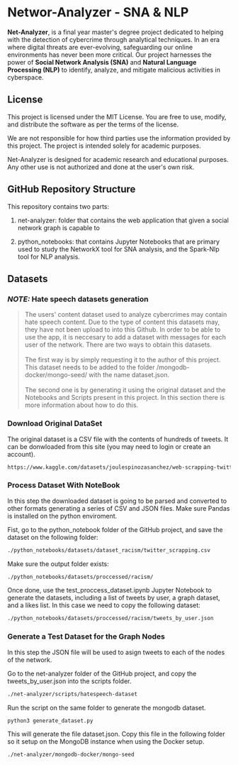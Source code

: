 # Networ-Analyzer - SNA & NLP
**Net-Analyzer**, is a final year master's degree project dedicated to helping with the detection of cybercrime through analytical techniques. In an era where digital threats are ever-evolving, safeguarding our online environments has never been more critical. Our project harnesses the power of **Social Network Analysis (SNA)** and **Natural Language Processing (NLP)** to identify, analyze, and mitigate malicious activities in cyberspace.

## License
This project is licensed under the MIT License. You are free to use, modify, and distribute the software as per the terms of the license.

We are not responsible for how third parties use the information provided by this project. The project is intended solely for academic purposes.

Net-Analyzer is designed for academic research and educational purposes. Any other use is not authorized and done at the user's own risk.

## GitHub Repository Structure

This repository contains two parts:

1. net-analyzer: folder that contains the web application that given a social network graph is capable to 

2. python_notebooks: that contains Jupyter Notebooks that are primary used to study the NetworkX tool for SNA analysis, and the Spark-Nlp tool for NLP analysis.

## Datasets


### **_NOTE:_** Hate speech datasets generation

> The users' content dataset used to analyze cybercrimes may contain hate speech content. Due to the type of content this datasets may, they have not been upload to into this Github. In order to be able to use the app, it is neccesary to add a dataset with messages for each user of the network. There are two ways to obtain this datasets.<br><br>
> The first way is by simply requesting it to the author of this project.  This dataset needs to be added to the folder /mongodb-docker/mongo-seed/ with the name dataset.json. <br><br>
> The second one is by generating it using the original dataset and the Notebooks and Scripts present in this project. In this section there is more information about how to do this.<br>


### Download Original DataSet
The original dataset is a CSV file with the contents of hundreds of tweets. It can be donwloaded from this site (you may need to login or create an account).

```bash
https://www.kaggle.com/datasets/joulespinozasanchez/web-scrapping-twitter-racism
```

### Process Dataset With NoteBook
In this step the downloaded dataset is going to be parsed and converted to other formats generating a series of CSV and JSON files. Make sure Pandas is installed on the python enviroment.

Fist, go to the python_notebook folder of the GitHub project, and save the dataset on the following folder:

```bash
./python_notebooks/datasets/dataset_racism/twitter_scrapping.csv
```
Make sure the output folder exists:
```bash
./python_notebooks/datasets/proccessed/racism/
```

Once done, use the test_proccess_dataset.ipynb Jupyter Notebook to generate the datasets, including a list of tweets by user, a graph dataset, and a likes list. In this case we need to copy the following dataset:

```bash
./python_notebooks/datasets/proccessed/racism/tweets_by_user.json
```
### Generate a Test Dataset for the Graph Nodes
In this step the JSON file will be used to asign tweets to each of the nodes of the network.

Go to the net-analyzer folder of the GitHub project, and copy the tweets_by_user.json into the scripts folder.

```bash
./net-analyzer/scripts/hatespeech-dataset
```
Run the script on the same folder to generate the mongodb dataset.

```bash
python3 generate_dataset.py
```
This will generate the file dataset.json. Copy this file in the following folder so it setup on the MongoDB instance when using the Docker setup.
```bash
./net-analyzer/mongodb-docker/mongo-seed
```



